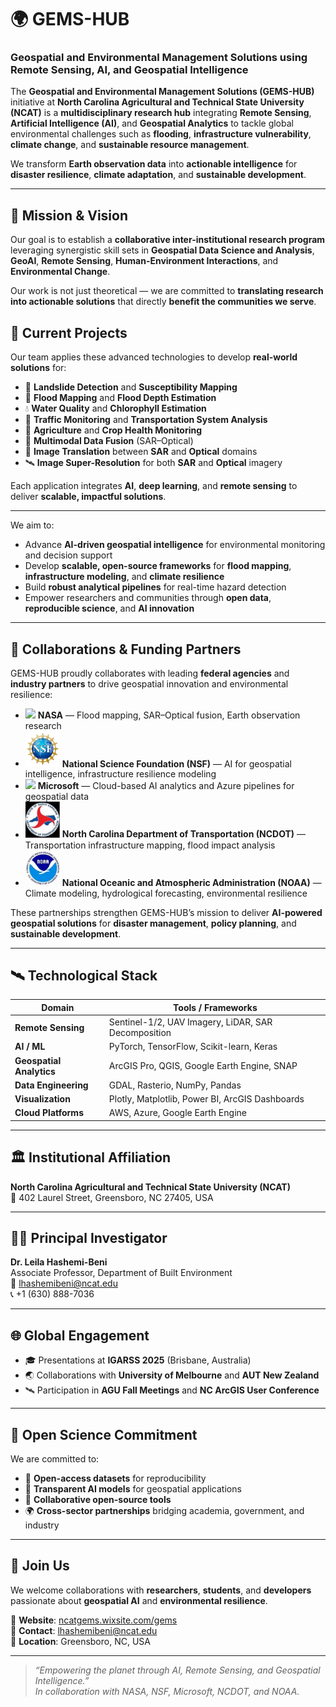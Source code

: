 # 🌍 GEMS-HUB 
### **Geospatial and Environmental Management Solutions using Remote Sensing, AI, and Geospatial Intelligence**  

The **Geospatial and Environmental Management Solutions (GEMS-HUB)** initiative at **North Carolina Agricultural and Technical State University (NCAT)** is a **multidisciplinary research hub** integrating **Remote Sensing**, **Artificial Intelligence (AI)**, and **Geospatial Analytics** to tackle global environmental challenges such as **flooding**, **infrastructure vulnerability**, **climate change**, and **sustainable resource management**.

We transform **Earth observation data** into **actionable intelligence** for **disaster resilience**, **climate adaptation**, and **sustainable development**.

---

## 🎯 **Mission & Vision**
Our goal is to establish a **collaborative inter-institutional research program** leveraging synergistic skill sets in **Geospatial Data Science and Analysis**, **GeoAI**, **Remote Sensing**, **Human-Environment Interactions**, and **Environmental Change**.  

Our work is not just theoretical — we are committed to **translating research into actionable solutions** that directly **benefit the communities we serve**.

## 🚀 **Current Projects**

Our team applies these advanced technologies to develop **real-world solutions** for:

- 🌋 **Landslide Detection** and **Susceptibility Mapping**  
- 🌊 **Flood Mapping** and **Flood Depth Estimation**  
- 💧 **Water Quality** and **Chlorophyll Estimation**  
- 🚦 **Traffic Monitoring** and **Transportation System Analysis**  
- 🌾 **Agriculture** and **Crop Health Monitoring**  
- 🔄 **Multimodal Data Fusion** (SAR–Optical)  
- 🔁 **Image Translation** between **SAR** and **Optical** domains  
- 🛰️ **Image Super-Resolution** for both **SAR** and **Optical** imagery  

Each application integrates **AI**, **deep learning**, and **remote sensing** to deliver **scalable, impactful solutions**.

--- 

We aim to:
- Advance **AI-driven geospatial intelligence** for environmental monitoring and decision support  
- Develop **scalable, open-source frameworks** for **flood mapping**, **infrastructure modeling**, and **climate resilience**  
- Build **robust analytical pipelines** for real-time hazard detection  
- Empower researchers and communities through **open data**, **reproducible science**, and **AI innovation**

---

## 🤝 **Collaborations & Funding Partners**

GEMS-HUB proudly collaborates with leading **federal agencies** and **industry partners** to drive geospatial innovation and environmental resilience:

- <img src="https://upload.wikimedia.org/wikipedia/commons/e/e5/NASA_logo.svg" width="55"/> **NASA** — Flood mapping, SAR–Optical fusion, Earth observation research  
- <img src="Logos/nsf_logo.png" width="55"/> **National Science Foundation (NSF)** — AI for geospatial intelligence, infrastructure resilience modeling  
- <img src="https://upload.wikimedia.org/wikipedia/commons/4/44/Microsoft_logo.svg" width="70"/> **Microsoft** — Cloud-based AI analytics and Azure pipelines for geospatial data  
- <img src="Logos/ncdot_logo.png" width="55"/> **North Carolina Department of Transportation (NCDOT)** — Transportation infrastructure mapping, flood impact analysis  
- <img src="Logos/noaa_logo.png" width="55"/> **National Oceanic and Atmospheric Administration (NOAA)** — Climate modeling, hydrological forecasting, environmental resilience  

These partnerships strengthen GEMS-HUB’s mission to deliver **AI-powered geospatial solutions** for **disaster management**, **policy planning**, and **sustainable development**.

---

## 🛰️ **Technological Stack**
| Domain | Tools / Frameworks |
|--------|--------------------|
| **Remote Sensing** | Sentinel-1/2, UAV Imagery, LiDAR, SAR Decomposition |
| **AI / ML** | PyTorch, TensorFlow, Scikit-learn, Keras |
| **Geospatial Analytics** | ArcGIS Pro, QGIS, Google Earth Engine, SNAP |
| **Data Engineering** | GDAL, Rasterio, NumPy, Pandas |
| **Visualization** | Plotly, Matplotlib, Power BI, ArcGIS Dashboards |
| **Cloud Platforms** | AWS, Azure, Google Earth Engine |

---

## 🏛️ **Institutional Affiliation**
**North Carolina Agricultural and Technical State University (NCAT)**  
📍 402 Laurel Street, Greensboro, NC 27405, USA  

---

## 👩‍🏫 **Principal Investigator**
**Dr. Leila Hashemi-Beni**  
Associate Professor, Department of Built Environment  
📧 [lhashemibeni@ncat.edu](mailto:lhashemibeni@ncat.edu)  
📞 +1 (630) 888-7036  

---

## 🌐 **Global Engagement**
- 🎓 Presentations at **IGARSS 2025** (Brisbane, Australia)  
- 🌏 Collaborations with **University of Melbourne** and **AUT New Zealand**  
- 🛰️ Participation in **AGU Fall Meetings** and **NC ArcGIS User Conference**  

---

## 🧭 **Open Science Commitment**
We are committed to:
- 📂 **Open-access datasets** for reproducibility  
- 🧠 **Transparent AI models** for geospatial applications  
- 🔬 **Collaborative open-source tools**  
- 🌍 **Cross-sector partnerships** bridging academia, government, and industry  

---

## 🤝 **Join Us**
We welcome collaborations with **researchers**, **students**, and **developers** passionate about **geospatial AI** and **environmental resilience**.

🔗 **Website**: [ncatgems.wixsite.com/gems](https://ncatgems.wixsite.com/gems)  
📧 **Contact**: [lhashemibeni@ncat.edu](mailto:lhashemibeni@ncat.edu)  
📍 **Location**: Greensboro, NC, USA  

---

> _“Empowering the planet through AI, Remote Sensing, and Geospatial Intelligence.”_  
> _In collaboration with NASA, NSF, Microsoft, NCDOT, and NOAA._
